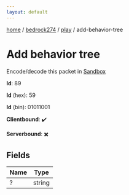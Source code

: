 ```yaml
---
layout: default
---
```


[home](/)  /  [bedrock274](/protocol/bedrock274)  /  [play](/protocol/bedrock274/play)  /  add-behavior-tree

# Add behavior tree

Encode/decode this packet in [Sandbox](../../../sandbox/bedrock274#Play.AddBehaviorTree)

**Id**: 89

**Id** (hex): 59

**Id** (bin): 01011001

**Clientbound**: ✔️

**Serverbound**: ✖️

## Fields

Name | Type
---|---
? | string
